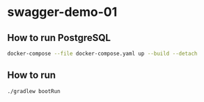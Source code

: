 # swagger-demo-01

## How to run PostgreSQL

```bash
docker-compose --file docker-compose.yaml up --build --detach
```

## How to run

```bash
./gradlew bootRun
```
